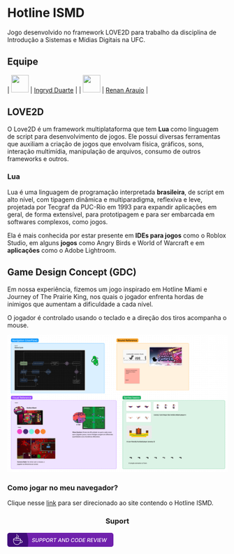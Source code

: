 <h1> Hotline ISMD </h1>
<p>Jogo desenvolvido no framework LOVE2D para trabalho da disciplina de Introdução a Sistemas e Mídias Digitais na UFC. </p>

<h2> Equipe </h2>

| <img src="https://avatars.githubusercontent.com/u/90623907?v=4" width=40 height=40>  | <a href="https://github.com/ingrydf12"> Ingryd Duarte</a> |
| <img src="https://avatars.githubusercontent.com/u/177125848?v=4" width=40 height=40>  | <a href="https://github.com/Soiten">Renan Araujo</a>  |

<h2> LOVE2D </h2>
O Love2D é um framework multiplataforma que tem <b> Lua </b> como linguagem de script para desenvolvimento de jogos. Ele possui diversas ferramentas que auxiliam a criação de jogos que envolvam física, gráficos, sons, interação multimídia, manipulação de arquivos, consumo de outros frameworks e outros.

### Lua

Lua é uma linguagem de programação interpretada <b> brasileira</b>, de script em alto nível, com tipagem dinâmica e multiparadigma, reflexiva e leve, projetada por Tecgraf da PUC-Rio em 1993 para expandir aplicações em geral, de forma extensível, para prototipagem e para ser embarcada em softwares complexos, como jogos.

Ela é mais conhecida por estar presente em <b> IDEs para jogos</b> como o Roblox Studio, em alguns <b>jogos</b> como Angry Birds e World of Warcraft e em <b>aplicações</b> como o Adobe Lightroom.

<h2> Game Design Concept (GDC) </h2>
Em nossa experiência, fizemos um jogo inspirado em Hotline Miami e Journey of The Prairie King, nos quais o jogador enfrenta hordas de inimigos que aumentam a dificuldade a cada nível.

O jogador é controlado usando o teclado e a direção dos tiros acompanha o mouse.

<img src="documentation/ingryd-gdc.png">

<h3> Como jogar no meu navegador?</h3>

Clique nesse <a href="">link</a> para ser direcionado ao site contendo o Hotline ISMD.



<h3 align=center>Suport </h3>

![badge](https://github.com/ingrydf12/arquivosprocessing/blob/main/support.png?raw=true)
</div>